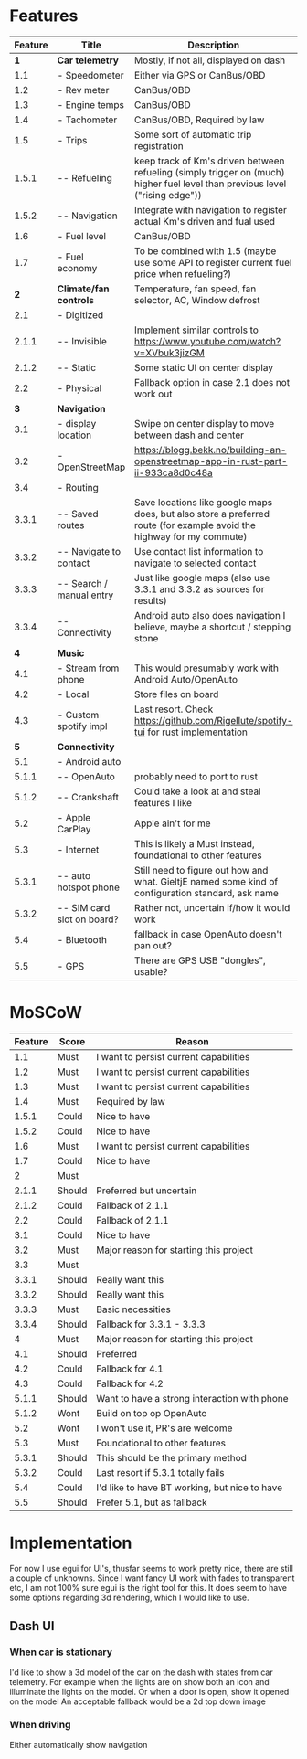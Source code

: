 

# Features

| Feature  | Title                      | Description                                                                                                                  |
|----------|----------------------------|------------------------------------------------------------------------------------------------------------------------------|
| **1**    | **Car telemetry**          | Mostly, if not all, displayed on dash                                                                                        |
| 1.1      | - Speedometer              | Either via GPS or CanBus/OBD                                                                                                 |
| 1.2      | - Rev meter                | CanBus/OBD                                                                                                                   |
| 1.3      | - Engine temps             | CanBus/OBD                                                                                                                   |
| 1.4      | - Tachometer               | CanBus/OBD, Required by law                                                                                                  |
| 1.5      | - Trips                    | Some sort of automatic trip registration                                                                                     |
| 1.5.1    | -- Refueling               | keep track of Km's driven between refueling (simply trigger on (much) higher fuel level than previous level ("rising edge")) |
| 1.5.2    | -- Navigation              | Integrate with navigation to register actual Km's driven and fual used                                                       |
| 1.6      | - Fuel level               | CanBus/OBD                                                                                                                   |
| 1.7      | - Fuel economy             | To be combined with 1.5 (maybe use some API to register current fuel price when refueling?)                                  |
| **2**    | **Climate/fan controls**   | Temperature, fan speed, fan selector, AC, Window defrost                                                                     |
| 2.1      | - Digitized                |                                                                                                                              |
| 2.1.1    | -- Invisible               | Implement similar controls to https://www.youtube.com/watch?v=XVbuk3jizGM                                                    |
| 2.1.2    | -- Static                  | Some static UI on center display                                                                                             |
| 2.2      | - Physical                 | Fallback option in case 2.1 does not work out                                                                                |
| **3**    | **Navigation**             |                                                                                                                              |
| 3.1      | - display location         | Swipe on center display to move between dash and center                                                                      |
| 3.2      | - OpenStreetMap            | https://blogg.bekk.no/building-an-openstreetmap-app-in-rust-part-ii-933ca8d0c48a                                             |
| 3.4      | - Routing                  |                                                                                                                              |
| 3.3.1    | -- Saved routes            | Save locations like google maps does, but also store a preferred route (for example avoid the highway for my commute)        |
| 3.3.2    | -- Navigate to contact     | Use contact list information to navigate to selected contact                                                                 |
| 3.3.3    | -- Search / manual entry   | Just like google maps (also use 3.3.1 and 3.3.2 as sources for results)                                                      |
| 3.3.4    | -- Connectivity            | Android auto also does navigation I believe, maybe a shortcut / stepping stone                                               |
| **4**    | **Music**                  |                                                                                                                              |
| 4.1      | - Stream from phone        | This would presumably work with Android Auto/OpenAuto                                                                        |
| 4.2      | - Local                    | Store files on board                                                                                                         |
| 4.3      | - Custom spotify impl      | Last resort. Check https://github.com/Rigellute/spotify-tui for rust implementation                                          |
| **5**    | **Connectivity**           |                                                                                                                              |
| 5.1      | - Android auto             |                                                                                                                              |
| 5.1.1    | -- OpenAuto                | probably need to port to rust                                                                                                |
| 5.1.2    | -- Crankshaft              | Could take a look at and steal features I like                                                                               |
| 5.2      | - Apple CarPlay            | Apple ain't for me                                                                                                           |
| 5.3      | - Internet                 | This is likely a Must instead, foundational to other features                                                                |
| 5.3.1    | -- auto hotspot phone      | Still need to figure out how and what. GieltjE named some kind of configuration standard, ask name                           |
| 5.3.2    | -- SIM card slot on board? | Rather not, uncertain if/how it would work                                                                                   |
| 5.4      | - Bluetooth                | fallback in case OpenAuto doesn't pan out?                                                                                   |
| 5.5      | - GPS                      | There are GPS USB "dongles", usable?                                                                                         |

# MoSCoW

| Feature | Score  | Reason                                        |
|---------|--------|-----------------------------------------------|
| 1.1     | Must   | I want to persist current capabilities        |
| 1.2     | Must   | I want to persist current capabilities        |
| 1.3     | Must   | I want to persist current capabilities        |
| 1.4     | Must   | Required by law                               |
| 1.5.1   | Could  | Nice to have                                  |
| 1.5.2   | Could  | Nice to have                                  |
| 1.6     | Must   | I want to persist current capabilities        |
| 1.7     | Could  | Nice to have                                  |
| 2       | Must   |                                               |
| 2.1.1   | Should | Preferred but uncertain                       |
| 2.1.2   | Could  | Fallback of 2.1.1                             |
| 2.2     | Could  | Fallback of 2.1.1                             |
| 3.1     | Could  | Nice to have                                  |
| 3.2     | Must   | Major reason for starting this project        |
| 3.3     | Must   |                                               |
| 3.3.1   | Should | Really want this                              |
| 3.3.2   | Should | Really want this                              |
| 3.3.3   | Must   | Basic necessities                             |
| 3.3.4   | Should | Fallback for 3.3.1 - 3.3.3                    |
| 4       | Must   | Major reason for starting this project        |
| 4.1     | Should | Preferred                                     |
| 4.2     | Could  | Fallback for 4.1                              |
| 4.3     | Could  | Fallback for 4.2                              |
| 5.1.1   | Should | Want to have a strong interaction with phone  |
| 5.1.2   | Wont   | Build on top op OpenAuto                      |
| 5.2     | Wont   | I won't use it, PR's are welcome              |
| 5.3     | Must   | Foundational to other features                |
| 5.3.1   | Should | This should be the primary method             |
| 5.3.2   | Could  | Last resort if 5.3.1 totally fails            |
| 5.4     | Could  | I'd like to have BT working, but nice to have |
| 5.5     | Should | Prefer 5.1, but as fallback                   |

# Implementation

For now I use egui for UI's, thusfar seems to work pretty nice, there are still a couple of unknowns. 
Since I want fancy UI work with fades to transparent etc, I am not 100% sure egui is the right tool for this.
It does seem to have some options regarding 3d rendering, which I would like to use.

## Dash UI

### When car is stationary 
I'd like to show a 3d model of the car on the dash with states from car telemetry.
For example when the lights are on show both an icon and illuminate the lights on the model.
Or when a door is open, show it opened on the model
An acceptable fallback would be a 2d top down image

### When driving
Either automatically show navigation